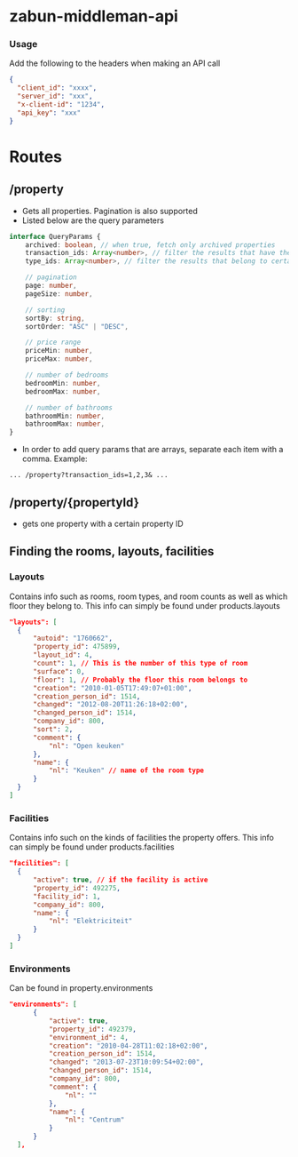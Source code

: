 # zabun-middleman-api

### Usage

Add the following to the headers when making an API call
```json
{
  "client_id": "xxxx",
  "server_id": "xxx",
  "x-client-id": "1234",
  "api_key": "xxx"
}
```

# Routes
## /property
- Gets all properties. Pagination is also supported
- Listed below are the query parameters
```typescript
interface QueryParams {
    archived: boolean, // when true, fetch only archived properties
    transaction_ids: Array<number>, // filter the results that have these transaction ids
    type_ids: Array<number>, // filter the results that belong to certain types

    // pagination
    page: number,
    pageSize: number,

    // sorting
    sortBy: string, 
    sortOrder: "ASC" | "DESC",

    // price range
    priceMin: number, 
    priceMax: number,

    // number of bedrooms
    bedroomMin: number, 
    bedroomMax: number,

    // number of bathrooms
    bathroomMin: number,
    bathroomMax: number,
}
```
- In order to add query params that are arrays, separate each item with a comma. Example:
```
... /property?transaction_ids=1,2,3& ...
```
## /property/{propertyId}
- gets one property with a certain property ID

## Finding the rooms, layouts, facilities
### Layouts
Contains info such as rooms, room types, and room counts as well as which floor they belong to.
This info can simply be found under products.layouts
```json
"layouts": [
  {
      "autoid": "1760662",
      "property_id": 475899,
      "layout_id": 4,
      "count": 1, // This is the number of this type of room
      "surface": 0,
      "floor": 1, // Probably the floor this room belongs to
      "creation": "2010-01-05T17:49:07+01:00",
      "creation_person_id": 1514,
      "changed": "2012-08-20T11:26:18+02:00",
      "changed_person_id": 1514,
      "company_id": 800,
      "sort": 2,
      "comment": {
          "nl": "Open keuken"
      },
      "name": {
          "nl": "Keuken" // name of the room type
      }
  }
]
```

### Facilities
Contains info such on the kinds of facilities the property offers.
This info can simply be found under products.facilities
```json
"facilities": [
  {
      "active": true, // if the facility is active
      "property_id": 492275,
      "facility_id": 1,
      "company_id": 800,
      "name": {
          "nl": "Elektriciteit"
      }
  }
]
```
### Environments
Can be found in property.environments
```json
"environments": [
      {
          "active": true,
          "property_id": 492379,
          "environment_id": 4,
          "creation": "2010-04-28T11:02:18+02:00",
          "creation_person_id": 1514,
          "changed": "2013-07-23T10:09:54+02:00",
          "changed_person_id": 1514,
          "company_id": 800,
          "comment": {
              "nl": ""
          },
          "name": {
              "nl": "Centrum"
          }
      }
  ],
```
